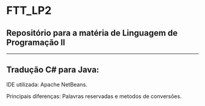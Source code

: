 # FTT_LP2
## Repositório para a matéria de Linguagem de Programação ll

---

## Tradução C# para Java:
  
  IDE utilizada: Apache NetBeans.
  
  Principais diferenças: Palavras reservadas e metodos de conversões.
